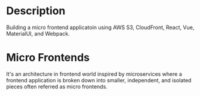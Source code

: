 # Description
Building a micro frontend applicatoin using AWS S3, CloudFront, React, Vue, MaterialUI, and Webpack.
# Micro Frontends 
It's an architecture in frontend world inspired by microservices where a frontend application is broken down into smaller, independent, and isolated pieces often referred as micro frontends.
